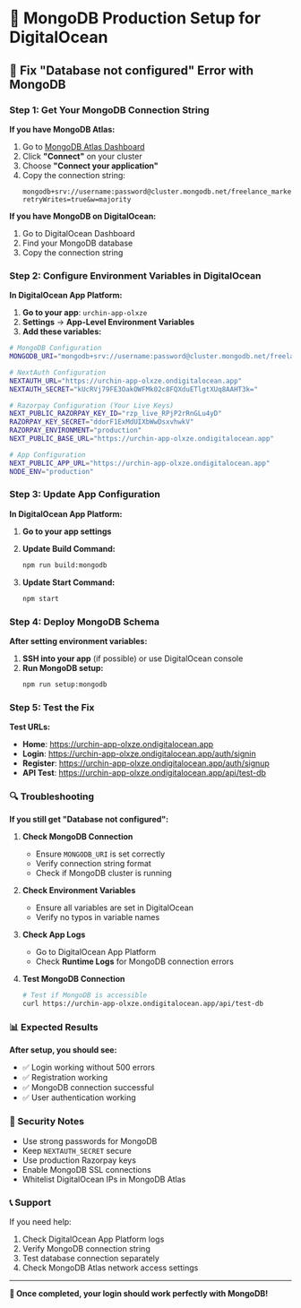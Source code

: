 # 🍃 MongoDB Production Setup for DigitalOcean

## 🔧 Fix "Database not configured" Error with MongoDB

### **Step 1: Get Your MongoDB Connection String**

**If you have MongoDB Atlas:**
1. Go to [MongoDB Atlas Dashboard](https://cloud.mongodb.com)
2. Click **"Connect"** on your cluster
3. Choose **"Connect your application"**
4. Copy the connection string:
   ```
   mongodb+srv://username:password@cluster.mongodb.net/freelance_marketplace?retryWrites=true&w=majority
   ```

**If you have MongoDB on DigitalOcean:**
1. Go to DigitalOcean Dashboard
2. Find your MongoDB database
3. Copy the connection string

### **Step 2: Configure Environment Variables in DigitalOcean**

**In DigitalOcean App Platform:**

1. **Go to your app**: `urchin-app-olxze`
2. **Settings** → **App-Level Environment Variables**
3. **Add these variables:**

```bash
# MongoDB Configuration
MONGODB_URI="mongodb+srv://username:password@cluster.mongodb.net/freelance_marketplace?retryWrites=true&w=majority"

# NextAuth Configuration
NEXTAUTH_URL="https://urchin-app-olxze.ondigitalocean.app"
NEXTAUTH_SECRET="kUcRVj79FE3OakOWFMk02c8FQXduETlgtXUq8AAHT3k="

# Razorpay Configuration (Your Live Keys)
NEXT_PUBLIC_RAZORPAY_KEY_ID="rzp_live_RPjP2rRnGLu4yD"
RAZORPAY_KEY_SECRET="ddorF1ExMdUIXbWwDsxvhwkV"
RAZORPAY_ENVIRONMENT="production"
NEXT_PUBLIC_BASE_URL="https://urchin-app-olxze.ondigitalocean.app"

# App Configuration
NEXT_PUBLIC_APP_URL="https://urchin-app-olxze.ondigitalocean.app"
NODE_ENV="production"
```

### **Step 3: Update App Configuration**

**In DigitalOcean App Platform:**

1. **Go to your app settings**
2. **Update Build Command:**
   ```bash
   npm run build:mongodb
   ```

3. **Update Start Command:**
   ```bash
   npm start
   ```

### **Step 4: Deploy MongoDB Schema**

**After setting environment variables:**

1. **SSH into your app** (if possible) or use DigitalOcean console
2. **Run MongoDB setup:**
   ```bash
   npm run setup:mongodb
   ```

### **Step 5: Test the Fix**

**Test URLs:**
- **Home**: https://urchin-app-olxze.ondigitalocean.app
- **Login**: https://urchin-app-olxze.ondigitalocean.app/auth/signin
- **Register**: https://urchin-app-olxze.ondigitalocean.app/auth/signup
- **API Test**: https://urchin-app-olxze.ondigitalocean.app/api/test-db

### **🔍 Troubleshooting**

**If you still get "Database not configured":**

1. **Check MongoDB Connection**
   - Ensure `MONGODB_URI` is set correctly
   - Verify connection string format
   - Check if MongoDB cluster is running

2. **Check Environment Variables**
   - Ensure all variables are set in DigitalOcean
   - Verify no typos in variable names

3. **Check App Logs**
   - Go to DigitalOcean App Platform
   - Check **Runtime Logs** for MongoDB connection errors

4. **Test MongoDB Connection**
   ```bash
   # Test if MongoDB is accessible
   curl https://urchin-app-olxze.ondigitalocean.app/api/test-db
   ```

### **📊 Expected Results**

**After setup, you should see:**
- ✅ Login working without 500 errors
- ✅ Registration working
- ✅ MongoDB connection successful
- ✅ User authentication working

### **🔐 Security Notes**

- Use strong passwords for MongoDB
- Keep `NEXTAUTH_SECRET` secure
- Use production Razorpay keys
- Enable MongoDB SSL connections
- Whitelist DigitalOcean IPs in MongoDB Atlas

### **📞 Support**

If you need help:
1. Check DigitalOcean App Platform logs
2. Verify MongoDB connection string
3. Test database connection separately
4. Check MongoDB Atlas network access settings

---

**🎉 Once completed, your login should work perfectly with MongoDB!**
